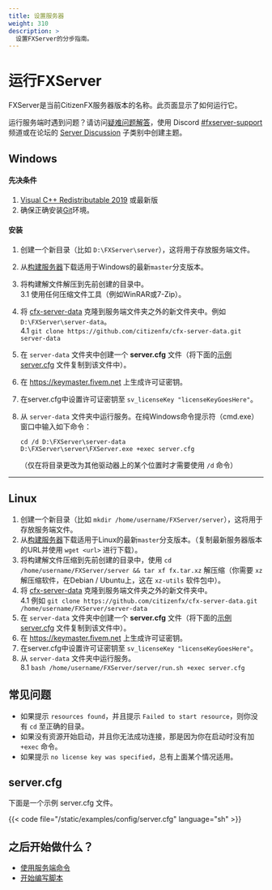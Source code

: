 ```yaml
---
title: 设置服务器
weight: 310
description: >
  设置FXServer的分步指南。
---
```


运行FXServer
================

FXServer是当前CitizenFX服务器版本的名称。此页面显示了如何运行它。

运行服务端时遇到问题？请访问[疑难问题解答][server-issues]，使用 Discord [#fxserver-support][fxserver-support] 频道或在论坛的 [Server Discussion][fxserver-support-category] 子类别中创建主题。

Windows
-------

#### 先决条件
1. [Visual C++ Redistributable 2019][vcredist] 或最新版
2. 确保正确安装[Git][git-scm]环境。

#### 安装
1. 创建一个新目录（比如 `D:\FXServer\server`），这将用于存放服务端文件。
2. 从[构建服务器][windows-artifacts]下载适用于Windows的最新`master`分支版本。
3. 将构建解文件解压到先前创建的目录中。
  <br>3.1 使用任何压缩文件工具（例如WinRAR或7-Zip）。
4. 将 [cfx-server-data][server-data] 克隆到服务端文件夹之外的新文件夹中。例如 `D:\FXServer\server-data`。
  <br>4.1 `git clone https://github.com/citizenfx/cfx-server-data.git server-data`
5. 在 `server-data` 文件夹中创建一个 **server.cfg** 文件（将下面的[示例 server.cfg](#servercfgexample) 文件复制到该文件中）。
6. 在 <https://keymaster.fivem.net> 上生成许可证密钥。
7. 在server.cfg中设置许可证密钥至 `sv_licenseKey "licenseKeyGoesHere"`。
8. 从 `server-data` 文件夹中运行服务。在纯Windows命令提示符（cmd.exe）窗口中输入如下命令：
    ```dos
    cd /d D:\FXServer\server-data
    D:\FXServer\server\FXServer.exe +exec server.cfg
    ```

    （仅在将目录更改为其他驱动器上的某个位置时才需要使用 `/d` 命令）

---

Linux
-----
1. 创建一个新目录（比如 `mkdir /home/username/FXServer/server`），这将用于存放服务端文件。
2. 从[构建服务器][linux-artifacts]下载适用于Linux的最新`master`分支版本。（复制最新服务器版本的URL并使用 `wget <url>` 进行下载）。
3. 将构建解文件压缩到先前创建的目录中，使用 `cd /home/username/FXServer/server && tar xf fx.tar.xz` 解压缩（你需要 `xz` 解压缩软件，在Debian / Ubuntu上，这在 `xz-utils` 软件包中）。
4. 将 [cfx-server-data][server-data] 克隆到服务端文件夹之外的新文件夹中。
  <br>4.1 例如 `git clone https://github.com/citizenfx/cfx-server-data.git /home/username/FXServer/server-data`
5. 在 `server-data` 文件夹中创建一个 **server.cfg** 文件（将下面的[示例 server.cfg](#servercfgexample) 文件复制到该文件中）。
6. 在 <https://keymaster.fivem.net> 上生成许可证密钥。
7. 在server.cfg中设置许可证密钥至 `sv_licenseKey "licenseKeyGoesHere"`。
8. 从 `server-data` 文件夹中运行服务。
  <br>8.1 `bash /home/username/FXServer/server/run.sh +exec server.cfg`

常见问题
---------------

- 如果提示 `resources found`，并且提示 `Failed to start resource`，则你没有 `cd` 至正确的目录。
- 如果没有资源开始启动，并且你无法成功连接，那是因为你在启动时没有加 `+exec` 命令。
- 如果提示 `no license key was specified`，总有上面某个情况适用。

<a name="servercfgexample"></a>server.cfg
----------

下面是一个示例 server.cfg 文件。

{{< code file="/static/examples/config/server.cfg" language="sh" >}}

之后开始做什么？
------------

- [使用服务端命令][server-commands]
- [开始编写脚本][scripting-introduction]

[windows-artifacts]: https://runtime.fivem.net/artifacts/fivem/build_server_windows/master/
[linux-artifacts]: https://runtime.fivem.net/artifacts/fivem/build_proot_linux/master/
[server-data]: https://github.com/citizenfx/cfx-server-data

[vcredist]: https://aka.ms/vs/16/release/VC_redist.x64.exe
[winrar]: https://www.rarlab.com/download.htm
[7zip]: https://www.7-zip.org/download.html
[git-scm]: https://git-scm.com/download/win

[server-issues]: /docs/support/server-issues
[server-commands]: /docs/server-manual/server-commands
[scripting-introduction]: /docs/scripting-manual/introduction

[fxserver-support]: https://discord.gg/UwvVgsJ
[fxserver-support-category]: https://forum.cfx.re/c/server-development/server-discussion
